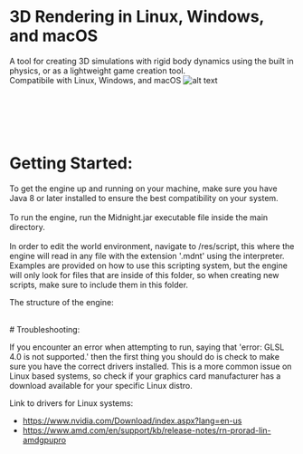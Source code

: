 # 3D Rendering in Linux, Windows, and macOS
A tool for creating 3D simulations with rigid body dynamics using the built in physics, or as a lightweight game creation tool. <br />Compatibile with Linux, Windows, and macOS
![alt text](https://github.com/jimdox/Midnight/blob/master/engine/res/launcher-prev2.png)


<br />
<br />
<br />
<br />

# Getting Started:
To get the engine up and running on your machine, make sure you have Java 8 or later installed to ensure the best compatibility on your system. 
<br />
<br />
To run the engine, run the Midnight.jar executable file inside the main directory.
<br />
<br />
In order to edit the world environment, navigate to /res/script, this where the engine will read in any file with the extension '.mdnt' using the interpreter. Examples are provided on how to use this scripting system, but the engine will only look for files that are inside of this folder, so when creating new scripts, make sure to include them in this folder. 

The structure of the engine: 







<br />
# Troubleshooting:

If you encounter an error when attempting to run, saying that 'error: GLSL 4.0 is not supported.' then the first thing you should do is check to make sure you have the correct drivers installed. This is a more common issue on Linux based systems, so check if your graphics card manufacturer has a download available for your specific Linux distro.

Link to drivers for Linux systems:
* https://www.nvidia.com/Download/index.aspx?lang=en-us
* https://www.amd.com/en/support/kb/release-notes/rn-prorad-lin-amdgpupro
